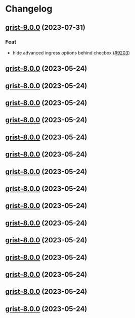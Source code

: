 # Changelog












## [grist-9.0.0](https://github.com/truecharts/charts/compare/grist-8.0.0...grist-9.0.0) (2023-07-31)

### Feat

- hide advanced ingress options behind checbox ([#9203](https://github.com/truecharts/charts/issues/9203))
  
  


## [grist-8.0.0](https://github.com/truecharts/charts/compare/grist-7.0.31...grist-8.0.0) (2023-05-24)




## [grist-8.0.0](https://github.com/truecharts/charts/compare/grist-7.0.31...grist-8.0.0) (2023-05-24)




## [grist-8.0.0](https://github.com/truecharts/charts/compare/grist-7.0.31...grist-8.0.0) (2023-05-24)




## [grist-8.0.0](https://github.com/truecharts/charts/compare/grist-7.0.31...grist-8.0.0) (2023-05-24)




## [grist-8.0.0](https://github.com/truecharts/charts/compare/grist-7.0.31...grist-8.0.0) (2023-05-24)




## [grist-8.0.0](https://github.com/truecharts/charts/compare/grist-7.0.31...grist-8.0.0) (2023-05-24)




## [grist-8.0.0](https://github.com/truecharts/charts/compare/grist-7.0.31...grist-8.0.0) (2023-05-24)




## [grist-8.0.0](https://github.com/truecharts/charts/compare/grist-7.0.31...grist-8.0.0) (2023-05-24)




## [grist-8.0.0](https://github.com/truecharts/charts/compare/grist-7.0.31...grist-8.0.0) (2023-05-24)




## [grist-8.0.0](https://github.com/truecharts/charts/compare/grist-7.0.31...grist-8.0.0) (2023-05-24)




## [grist-8.0.0](https://github.com/truecharts/charts/compare/grist-7.0.31...grist-8.0.0) (2023-05-24)




## [grist-8.0.0](https://github.com/truecharts/charts/compare/grist-7.0.31...grist-8.0.0) (2023-05-24)




## [grist-8.0.0](https://github.com/truecharts/charts/compare/grist-7.0.31...grist-8.0.0) (2023-05-24)




## [grist-8.0.0](https://github.com/truecharts/charts/compare/grist-7.0.31...grist-8.0.0) (2023-05-24)




## [grist-8.0.0](https://github.com/truecharts/charts/compare/grist-7.0.31...grist-8.0.0) (2023-05-24)

